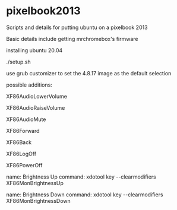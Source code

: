 # pixelbook2013
Scripts and details for putting ubuntu on a pixelbook 2013

Basic details include getting mrchromebox's firmware


installing ubuntu 20.04

./setup.sh

use grub customizer to set the 4.8.17 image as the default selection

possible additions:

XF86AudioLowerVolume

XF86AudioRaiseVolume

XF86AudioMute

XF86Forward

XF86Back

XF86LogOff

XF86PowerOff

name: Brightness Up 
command: xdotool key --clearmodifiers XF86MonBrightnessUp

name: Brightness Down 
command: xdotool key --clearmodifiers XF86MonBrightnessDown
